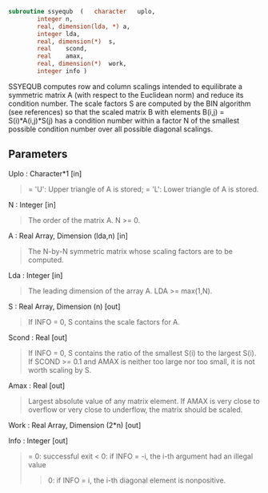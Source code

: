 ```fortran
subroutine ssyequb	(	character	uplo,
		integer	n,
		real, dimension(lda, *)	a,
		integer	lda,
		real, dimension(*)	s,
		real	scond,
		real	amax,
		real, dimension(*)	work,
		integer	info )
```

 SSYEQUB computes row and column scalings intended to equilibrate a
 symmetric matrix A (with respect to the Euclidean norm) and reduce
 its condition number. The scale factors S are computed by the BIN
 algorithm (see references) so that the scaled matrix B with elements
 B(i,j) = S(i)*A(i,j)*S(j) has a condition number within a factor N of
 the smallest possible condition number over all possible diagonal
 scalings.

## Parameters
Uplo : Character*1 [in]
> = 'U':  Upper triangle of A is stored;
> = 'L':  Lower triangle of A is stored.

N : Integer [in]
> The order of the matrix A. N >= 0.

A : Real Array, Dimension (lda,n) [in]
> The N-by-N symmetric matrix whose scaling factors are to be
> computed.

Lda : Integer [in]
> The leading dimension of the array A. LDA >= max(1,N).

S : Real Array, Dimension (n) [out]
> If INFO = 0, S contains the scale factors for A.

Scond : Real [out]
> If INFO = 0, S contains the ratio of the smallest S(i) to
> the largest S(i). If SCOND >= 0.1 and AMAX is neither too
> large nor too small, it is not worth scaling by S.

Amax : Real [out]
> Largest absolute value of any matrix element. If AMAX is
> very close to overflow or very close to underflow, the
> matrix should be scaled.

Work : Real Array, Dimension (2*n) [out]

Info : Integer [out]
> = 0:  successful exit
> < 0:  if INFO = -i, the i-th argument had an illegal value
> > 0:  if INFO = i, the i-th diagonal element is nonpositive.


